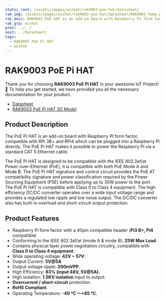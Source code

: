 ```yaml
---
static_root: /assets/images/wishat/rak9003-poe-hat/datasheet/
rak_img: /assets/images/wishat/rak9003-poe-hat/datasheet/RAK9003_home.png
rak_desc: RAK9003 PoE HAT is an add-on board with Raspberry Pi form factor which can be plugged into a Raspberry Pi directly. This makes it possible to power the Raspberry Pi via a standard CAT 5 Ethernet cable.
rak_grp: wishat
prev: ../../
next: ../Datasheet/
tags:
  - RAK9003 PoE Pi HAT
  - wishat
---
```


# RAK9003 PoE Pi HAT
Thank you for choosing **RAK9003 PoE Pi HAT** in your awesome IoT Project! 🎉 To help you get started, we have provided you all the necessary documentation for your product.

* [Datasheet](../Datasheet/)
* [RAK9003 PoE Pi HAT 3D Model](https://downloads.rakwireless.com/3D_File/WisHat/PWB-RAK9003_POE_HAT.stp)

<!-- <rk-img
  :src="`${$frontmatter.static_root}/rak9003-poe-hat.png`"
  width="75%"
  caption="RAK9003 PoE Pi HAT"
/> -->


## Product Description

The PoE Pi HAT is an add-on board with Raspberry PI form factor, compatible with RPi 3B+ and RPi4 which can be plugged into a Raspberry Pi directly. The PoE Pi HAT makes it possible to power the Raspberry Pi via a standard CAT 5 Ethernet cable.

The PoE Pi HAT is designed to be compatible with the IEEE 802.3af/at Power-over-Ethernet (PoE), it is compatible with both PoE Mode A and Mode B. The PoE Pi HAT signature and control circuit provides the PoE AT compatibility signature and power classification required by the Power Sourcing Equipment (PSE) before applying up to 30W power to the port. The PoE Pi HAT is compatible with Class 0 to Class 4 equipment. The high efficiency DC/DC converter operates over a wide input voltage range and provides a regulated low ripple and low noise output. The DC/DC converter also has built-in overload and short-circuit output protection.


<!-- <rk-btn
  src="/Product-Categories/WisHat/RAK9003-PoE-HAT/Datasheet/"
  label="Get Started with RAK9003 PoE Pi HAT"
/> -->

## Product Features

- Raspberry Pi form factor with a 40pin compatible header (**Pi3 B+, Pi4** compatible)
- Conforming to the IEEE 802.3af/at (mode A & mode B), **25W Max Load**.
- Contains physical layer power negotiation circuitry, compatible with **Class 0 to Class 4 equipment**.
- Wide operating voltage: **42V ~ 57V**.
- Output Current: **5V@5A**
- Output voltage ripple: **200mVPP.**
- High Efficiency: **83% (input 48V, 5V@5A).**
- High isolation: **1.5KV isolation** input to output.
- **Overcurrent / short-circuit** protection.
- **RoHS Compliant**.
- Operating Temperature: **-40 ℃ ～+85 ℃.**